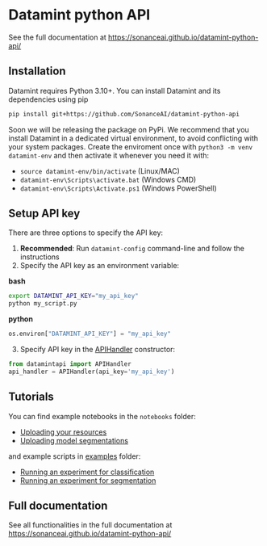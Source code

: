 # Datamint python API

See the full documentation at https://sonanceai.github.io/datamint-python-api/

Installation
------------

Datamint requires Python 3.10+.
You can install Datamint and its dependencies using pip

```bash
pip install git+https://github.com/SonanceAI/datamint-python-api
```

Soon we will be releasing the package on PyPi.
We recommend that you install Datamint in a dedicated virtual environment, to avoid conflicting with your system packages.
Create the enviroment once with `python3 -m venv datamint-env` and then activate it whenever you need it with:
- `source datamint-env/bin/activate` (Linux/MAC)
- `datamint-env\Scripts\activate.bat` (Windows CMD)
- `datamint-env\Scripts\Activate.ps1` (Windows PowerShell)


Setup API key
-------------

There are three options to specify the API key:

1. **Recommended**: Run `datamint-config` command-line and follow the instructions
2.  Specify the API key as an environment variable:  

**bash**
```bash
export DATAMINT_API_KEY="my_api_key"
python my_script.py
```

**python**
```python
os.environ["DATAMINT_API_KEY"] = "my_api_key"
```

3.  Specify API key in the [APIHandler](datamintapi/api_handler.py) constructor:

```python
from datamintapi import APIHandler
api_handler = APIHandler(api_key='my_api_key')
```

Tutorials
---------

You can find example notebooks in the `notebooks` folder:

- [Uploading your resources](notebooks/upload_data.ipynb)
- [Uploading model segmentations](notebooks/upload_model_segmentations.ipynb)

and example scripts in [examples](examples) folder:

- [Running an experiment for classification](examples/experiment_traintest_classifier.py)
- [Running an experiment for segmentation](examples/experiment_traintest_segmentation.py)

Full documentation
---------------------

See all functionalities in the full documentation at https://sonanceai.github.io/datamint-python-api/

